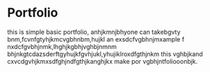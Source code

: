 # Portfolio
this is simple basic portfolio, anhjkmnjbhyone can takebgvty bnm,fcvnfgtyhjkmcvgbhnbm,hujkl an exsdcfvgbhnjmxample f nxdcfgvbhjnmk,lhghjkgbhjvghbjnmnm bhjnkgtcdazsderftgyhujkfgvhjukl,yhujiklroxdfgthjnkm this vghbjkand cxvcdgvhjkmxsdfghjndfgthjkanghjkx make por vgbhjntfoliooonbjk.
